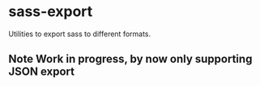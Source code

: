 # sass-export
Utilities to export sass to different formats.


## Note Work in progress, by now only supporting JSON export 
